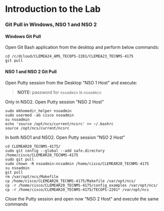 Introduction to the Lab
================

### Git Pull in Windows, NSO 1 and NSO 2

#### Windows Git Pull

Open Git Bash application from the desktop and perform below commands:

```
cd /c/dcloud/CLEMEA24_AMS_TECOPS-2201/CLEMEA23_TECNMS-4175
git pull
```

#### NSO 1 and NSO 2 Git Pull

Open Putty session from the Desktop "NSO 1 Host" and execute:

> **NOTE:** password for `nsoadmin` is `nsoadmin`

Only in NSO2. Open Putty session "NSO 2 Host"

```
sudo mkhomedir_helper nsoadmin
sudo usermod -aG cisco nsoadmin
su nsoadmin
echo 'source /opt/ncs/current/ncsrc' >> ~/.bashrc
source /opt/ncs/current/ncsrc
```

In both NSO1 and NSO2. Open Putty session "NSO 2 Host"

```
cd CLEMEAR20_TECNMS-4175/
sudo git config --global --add safe.directory /home/cisco/CLEMEAR20_TECNMS-4175
sudo git pull
sudo chown -R nsoadmin:ncsadmin /home/cisco/CLEMEAR20_TECNMS-4175
su nsoadmin
git pull
rm /var/opt/ncs/Makefile
cp /home/cisco/CLEMEAR20_TECNMS-4175/Makefile /var/opt/ncs/
cp -r /home/cisco/CLEMEAR20_TECNMS-4175/config_examples /var/opt/ncs/
cp -r /home/cisco/CLEMEAR20_TECNMS-4175/TECOPS-2201* /var/opt/ncs
```

Close the Putty session and open now "NSO 2 Host" and execute the same commands
